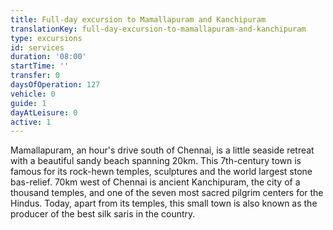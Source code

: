 ```yaml
---
title: Full-day excursion to Mamallapuram and Kanchipuram
translationKey: full-day-excursion-to-mamallapuram-and-kanchipuram
type: excursions
id: services
duration: '08:00'
startTime: ''
transfer: 0
daysOfOperation: 127
vehicle: 0
guide: 1
dayAtLeisure: 0
active: 1
---
```

Mamallapuram, an hour's drive south of Chennai, is a little seaside retreat with a beautiful sandy beach spanning 20km. This 7th-century town is famous for its rock-hewn temples, sculptures and the world largest stone bas-relief.  70km west of Chennai is ancient Kanchipuram, the city of a thousand temples, and one of the seven most sacred pilgrim centers for the Hindus. Today, apart from its temples, this small town is also known as the producer of the best silk saris in the country.